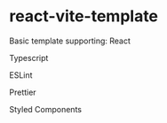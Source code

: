 # react-vite-template

Basic template supporting:
React

Typescript

ESLint

Prettier

Styled Components
